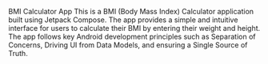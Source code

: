 BMI Calculator App
This is a BMI (Body Mass Index) Calculator application built using Jetpack Compose. The app provides a simple and intuitive interface for users to calculate their BMI by entering their weight and height. The app follows key Android development principles such as Separation of Concerns, Driving UI from Data Models, and ensuring a Single Source of Truth.
